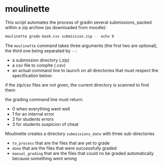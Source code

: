 # moulinette
 
This script automates the process of gradin several submissions,
packed within a zip archive (as downloaded from moodle):

```sh
moulinette grade-book.csv submission.zip -- echo 0
```

The `moulinette` command takes three arguments (the first two are optional), the third one being separated by `--`:
- a submission directory (.zip)
- a csv file to complte (.csv)
- an actual command line to launch on all directories that must respect the specification below:

if the zip/csv files are not given, the current directory is scanned to find them

the grading command line must return:
- 0 when everything went well
- 1 for an internal error
- 2 for students errors
- 3 for students suspicion of cheat

Moulinette creates a directory `submissions_date` with three sub-directories
- `to_process` that are the files that are yet to grade
- `done` that are the files that were successfully graded
- `manual_grading` that are the files that could no be graded automatically because something went wrong